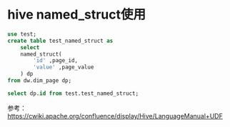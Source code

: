 # hive named_struct使用

```sql
use test;
create table test_named_struct as
    select
    named_struct(
        'id' ,page_id,
        'value' ,page_value
    ) dp
from dw.dim_page dp;

select dp.id from test.test_named_struct;
```

参考：https://cwiki.apache.org/confluence/display/Hive/LanguageManual+UDF

